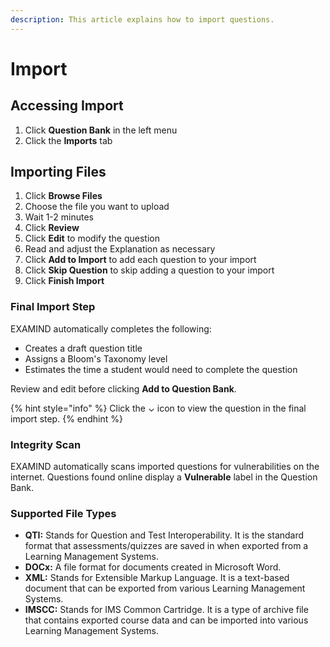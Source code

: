 ```yaml
---
description: This article explains how to import questions.
---
```


# Import

## Accessing Import

1. Click **Question Bank** in the left menu
2. Click the **Imports** tab

## Importing Files

1. Click **Browse Files**
2. Choose the file you want to upload
3. Wait 1-2 minutes
4. Click **Review**
5. Click **Edit** to modify the question
6. Read and adjust the Explanation as necessary
7. Click **Add to Import** to add each question to your import
8. Click **Skip Question** to skip adding a question to your import
9. Click **Finish Import**&#x20;

### Final Import Step

EXAMIND automatically completes the following:

* Creates a draft question title
* Assigns a Bloom's Taxonomy level
* Estimates the time a student would need to complete the question

Review and edit before clicking **Add to Question Bank**.

{% hint style="info" %}
Click the ⌄ icon to view the question in the final import step.
{% endhint %}

### Integrity Scan

EXAMIND automatically scans imported questions for vulnerabilities on the internet. Questions found online display a **Vulnerable** label in the Question Bank.

### Supported File Types

* **QTI:** Stands for Question and Test Interoperability. It is the standard format that assessments/quizzes are saved in when exported from a Learning Management Systems.
* **DOCx:** A file format for documents created in Microsoft Word.
* **XML:** Stands for Extensible Markup Language. It is a text-based document that can be exported from various Learning Management Systems.
* **IMSCC:** Stands for IMS Common Cartridge. It is a type of archive file that contains exported course data and can be imported into various Learning Management Systems.
